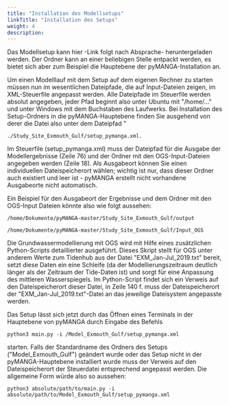 ```yaml
---
title: "Installation des Modellsetups"
linkTitle: "Installation des Setups"
weight: 4
description:
---
```


Das Modellsetup kann hier -Link folgt nach Absprache- heruntergeladen werden. Der Ordner kann an einer beliebigen Stelle entpackt werden, es bietet sich aber zum Beispiel die Hauptebene der pyMANGA-Installation an.

Um einen Modelllauf mit dem Setup auf dem eigenen Rechner zu starten müssen nun im wesentlichen Dateipfade, die auf Input-Dateien zeigen, im XML-Steuerfile angepasst werden. Alle Dateipfade im Steuerfile werden absolut angegeben, jeder Pfad beginnt also unter Ubuntu mit "/home/..." und unter Windows mit dem Buchstaben des Laufwerks. Bei Installation des Setup-Ordners in die pyMANGA-Hauptebene finden Sie ausgehend von derer die Datei also unter dem Dateipfad "

	./Study_Site_Exmouth_Gulf/setup_pymanga.xml.

Im Steuerfile (setup_pymanga.xml) muss der Dateipfad für die Ausgabe der Modellergebnisse (Zeile 76) und der Ordner mit den OGS-Input-Dateien angegeben werden (Zeile 18). Als Ausgabeort können Sie einen individuellen Dateispeicherort wählen; wichtig ist nur, dass dieser Ordner auch existiert und leer ist - pyMANGA erstellt nicht vorhandene Ausgabeorte nicht automatisch.

Ein Beispiel für den Ausgabeort der Ergebnisse und dem Ordner mit den OGS-Input Dateien könnte also wie folgt aussehen:

	/home/Dokumente/pyMANGA-master/Study_Site_Exmouth_Gulf/output

	/home/Dokumente/pyMANGA-master/Study_Site_Exmouth_Gulf/Input_OGS


Die Grundwassermodellierung mit OGS wird mit Hilfe eines zusätzlichen Python-Scripts detaillierter ausgeführt. Dieses Skript stellt für OGS unter anderem Werte zum Tidenhub aus der Datei "EXM_Jan-Jul_2019.txt" bereit, setzt diese Daten ein eine Schleife (da der Modellierungszeitraum deutlich länger als der Zeitraum der Tide-Daten ist) und sorgt für eine Anpassung des mittleren Wasserspiegels. Im Python-Script findet sich ein Verweis auf den Dateispeicherort dieser Datei, in Zeile 140 f. muss der Dateispeicherort der "EXM_Jan-Jul_2019.txt"-Datei an das jeweilige Dateisystem angepasste werden.

Das Setup lässt sich jetzt durch das Öffnen eines Terminals in der Hauptebene von pyMANGA durch Eingabe des Befehls 

	python3 main.py -i /Model_Exmouth_Gulf/setup_pymanga.xml

starten. Falls der Standardname des Ordners des Setups ("Model_Exmouth_Gulf") geändert wurde oder das Setup nicht in der pyMANGA-Hauptebene installiert wurde muss der Verweis auf den Dateispeicherort der Steuerdatei entsprechend angepasst werden. Die allgemeine Form würde also so aussehen:

	python3 absolute/path/to/main.py -i absolute/path/to/Model_Exmouth_Gulf/setup_pymanga.xml
